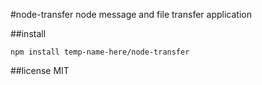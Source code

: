 #node-transfer
node message and file transfer application

##install
```
npm install temp-name-here/node-transfer
```

##license
MIT
